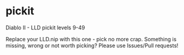 # pickit
Diablo II - LLD pickit levels 9-49

Replace your LLD.nip with this one - pick no more crap.
Something is missing, wrong or not worth picking? Please use Issues/Pull requests!
